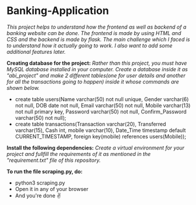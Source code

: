 # Banking-Application

*This project helps to understand how the frontend as well as backend of a banking website can be done. The frontend is made by using HTML and CSS and the backend is made by flask. The main challenge which I faced is to understand how it actually going to work. I also want to add some additional features later.*

**Creating database for the project:**
 *Rather than this project, you must have MySQL database installed in your computer. Create a database inside it as "abi_project" and make 2 different tables(one for user details and another for all the transactions going to happen) inside it whose commands are shown below.*
- create table users(Name varchar(50) not null unique, Gender varchar(6) not null, DOB date not null, Email varchar(50) not null, Mobile varchar(13) not null primary key, Password varchar(50) not null, Confirm_Password varchar(50) not null);
- create table transactions(Transaction varchar(20), Transferred varchar(15), Cash int, mobile varchar(10), Date_Time timestamp default CURRENT_TIMESTAMP, foreign key(mobile) references users(Mobile));

**Install the following dependencies:**
 *Create a virtual environment for your project and fullfill the requirements of it as mentioned in the "requirement.txt" file of this repository.*

**To run the file scraping.py, do:**
- python3 scraping.py
- Open it in any of your browser
- And you're done ✌️
